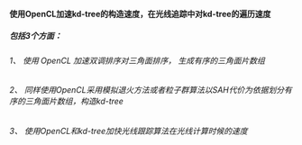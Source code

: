 ####  使用OpenCL加速kd-tree的构造速度，在光线追踪中对kd-tree的遍历速度
##### 包括3个方面：
###### 1、 使用 OpenCL 加速双调排序对三角面排序， 生成有序的三角面片数组
###### 2、 同样使用OpenCL采用模拟退火方法或者粒子群算法以SAH代价为依据划分有序的三角面片数组，构造kd-tree
###### 3、 使用OpenCL和kd-tree加快光线跟踪算法在光线计算时候的速度
